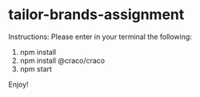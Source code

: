 # tailor-brands-assignment

Instructions:
Please enter in your terminal the following:
  1) npm install
  2) npm install @craco/craco
  3) npm start
 
 Enjoy!
 
